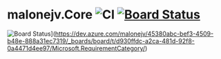 # malonejv.Core ![CI](https://github.com/malonejv/malone.Core/workflows/CI/badge.svg) [![Board Status](https://dev.azure.com/malonejv/45380abc-bef3-4509-b48e-888a31ec7319/d930ffdc-a2ca-481d-92f8-0a4471d4ee97/_apis/work/boardbadge/afbda97e-fb6a-4941-99e1-06a950f80cdb)](https://dev.azure.com/malonejv/45380abc-bef3-4509-b48e-888a31ec7319/_boards/board/t/d930ffdc-a2ca-481d-92f8-0a4471d4ee97/Microsoft.RequirementCategory/)

![Board Status](https://dev.azure.com/malonejv/45380abc-bef3-4509-b48e-888a31ec7319/d930ffdc-a2ca-481d-92f8-0a4471d4ee97/_apis/work/boardbadge/afbda97e-fb6a-4941-99e1-06a950f80cdb)](https://dev.azure.com/malonejv/45380abc-bef3-4509-b48e-888a31ec7319/_boards/board/t/d930ffdc-a2ca-481d-92f8-0a4471d4ee97/Microsoft.RequirementCategory/)
